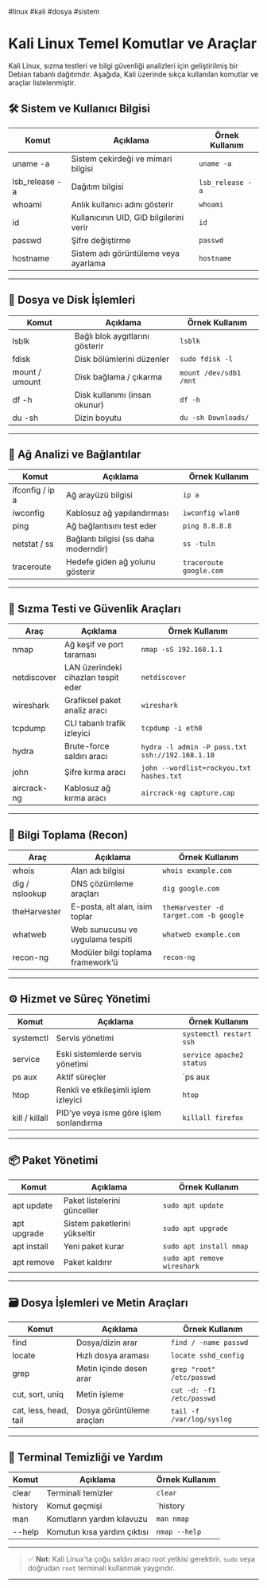 #linux #kali #dosya #sistem 
# Kali Linux Temel Komutlar ve Araçlar

Kali Linux, sızma testleri ve bilgi güvenliği analizleri için geliştirilmiş bir Debian tabanlı dağıtımdır. Aşağıda, Kali üzerinde sıkça kullanılan komutlar ve araçlar listelenmiştir.

## 🛠️ Sistem ve Kullanıcı Bilgisi

| Komut | Açıklama | Örnek Kullanım |
|-------|----------|----------------|
| uname -a | Sistem çekirdeği ve mimari bilgisi | `uname -a` |
| lsb_release -a | Dağıtım bilgisi | `lsb_release -a` |
| whoami | Anlık kullanıcı adını gösterir | `whoami` |
| id | Kullanıcının UID, GID bilgilerini verir | `id` |
| passwd | Şifre değiştirme | `passwd` |
| hostname | Sistem adı görüntüleme veya ayarlama | `hostname` |

---

## 💽 Dosya ve Disk İşlemleri

| Komut | Açıklama | Örnek Kullanım |
|-------|----------|----------------|
| lsblk | Bağlı blok aygıtlarını gösterir | `lsblk` |
| fdisk | Disk bölümlerini düzenler | `sudo fdisk -l` |
| mount / umount | Disk bağlama / çıkarma | `mount /dev/sdb1 /mnt` |
| df -h | Disk kullanımı (insan okunur) | `df -h` |
| du -sh | Dizin boyutu | `du -sh Downloads/` |

---

## 📡 Ağ Analizi ve Bağlantılar

| Komut | Açıklama | Örnek Kullanım |
|-------|----------|----------------|
| ifconfig / ip a | Ağ arayüzü bilgisi | `ip a` |
| iwconfig | Kablosuz ağ yapılandırması | `iwconfig wlan0` |
| ping | Ağ bağlantısını test eder | `ping 8.8.8.8` |
| netstat / ss | Bağlantı bilgisi (ss daha moderndir) | `ss -tuln` |
| traceroute | Hedefe giden ağ yolunu gösterir | `traceroute google.com` |

---

## 🔐 Sızma Testi ve Güvenlik Araçları

| Araç | Açıklama | Örnek Kullanım |
|------|----------|----------------|
| nmap | Ağ keşif ve port taraması | `nmap -sS 192.168.1.1` |
| netdiscover | LAN üzerindeki cihazları tespit eder | `netdiscover` |
| wireshark | Grafiksel paket analiz aracı | `wireshark` |
| tcpdump | CLI tabanlı trafik izleyici | `tcpdump -i eth0` |
| hydra | Brute-force saldırı aracı | `hydra -l admin -P pass.txt ssh://192.168.1.10` |
| john | Şifre kırma aracı | `john --wordlist=rockyou.txt hashes.txt` |
| aircrack-ng | Kablosuz ağ kırma aracı | `aircrack-ng capture.cap` |

---

## 🧰 Bilgi Toplama (Recon)

| Araç | Açıklama | Örnek Kullanım |
|------|----------|----------------|
| whois | Alan adı bilgisi | `whois example.com` |
| dig / nslookup | DNS çözümleme araçları | `dig google.com` |
| theHarvester | E-posta, alt alan, isim toplar | `theHarvester -d target.com -b google` |
| whatweb | Web sunucusu ve uygulama tespiti | `whatweb example.com` |
| recon-ng | Modüler bilgi toplama framework’ü | `recon-ng` |

---

## ⚙️ Hizmet ve Süreç Yönetimi

| Komut | Açıklama | Örnek Kullanım |
|-------|----------|----------------|
| systemctl | Servis yönetimi | `systemctl restart ssh` |
| service | Eski sistemlerde servis yönetimi | `service apache2 status` |
| ps aux | Aktif süreçler | `ps aux | grep python` |
| htop | Renkli ve etkileşimli işlem izleyici | `htop` |
| kill / killall | PID’ye veya isme göre işlem sonlandırma | `killall firefox` |

---

## 📦 Paket Yönetimi

| Komut | Açıklama | Örnek Kullanım |
|-------|----------|----------------|
| apt update | Paket listelerini günceller | `sudo apt update` |
| apt upgrade | Sistem paketlerini yükseltir | `sudo apt upgrade` |
| apt install | Yeni paket kurar | `sudo apt install nmap` |
| apt remove | Paket kaldırır | `sudo apt remove wireshark` |

---

## 🗃️ Dosya İşlemleri ve Metin Araçları

| Komut | Açıklama | Örnek Kullanım |
|-------|----------|----------------|
| find | Dosya/dizin arar | `find / -name passwd` |
| locate | Hızlı dosya araması | `locate sshd_config` |
| grep | Metin içinde desen arar | `grep "root" /etc/passwd` |
| cut, sort, uniq | Metin işleme | `cut -d: -f1 /etc/passwd` |
| cat, less, head, tail | Dosya görüntüleme araçları | `tail -f /var/log/syslog` |

---

## 🧪 Terminal Temizliği ve Yardım

| Komut | Açıklama | Örnek Kullanım |
|-------|----------|----------------|
| clear | Terminali temizler | `clear` |
| history | Komut geçmişi | `history | grep ssh` |
| man | Komutların yardım kılavuzu | `man nmap` |
| --help | Komutun kısa yardım çıktısı | `nmap --help` |

---

> ✅ **Not:** Kali Linux'ta çoğu saldırı aracı root yetkisi gerektirir. `sudo` veya doğrudan `root` terminali kullanmak yaygındır.

---

